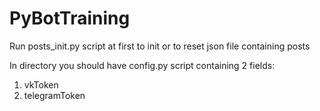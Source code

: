 # PyBotTraining
Run posts_init.py script at first to init or to reset json file containing posts

In directory you should have config.py script containing 2 fields:

1. vkToken
2. telegramToken
